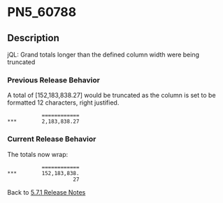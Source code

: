 # PN5_60788

<PageHeader />

## Description

jQL: Grand totals longer than the defined column width were being truncated

### Previous Release Behavior

A total of [152,183,838.27] would be truncated as the column is set to be formatted 12 characters, right justified.

```
           ============
***        2,183,838.27
```

### Current Release Behavior

The totals now wrap:

```
           ============
***        152,183,838.
                     27
```

Back to [5.7.1 Release Notes](./../README.md)

  
<PageFooter />
